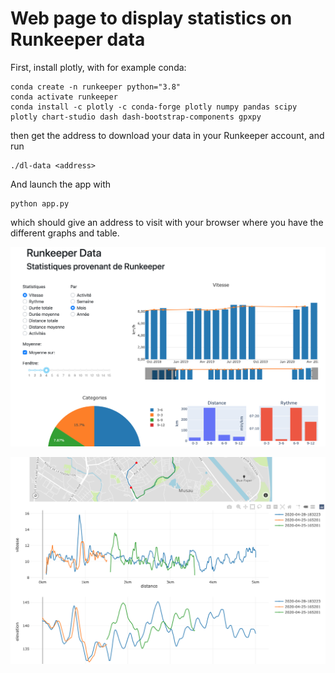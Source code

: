 # Web page to display statistics on Runkeeper data

First, install plotly, with for example conda:

    conda create -n runkeeper python="3.8"
    conda activate runkeeper
    conda install -c plotly -c conda-forge plotly numpy pandas scipy plotly chart-studio dash dash-bootstrap-components gpxpy

then get the address to download your data in your Runkeeper account, and run

    ./dl-data <address>

And launch the app with

    python app.py

which should give an address to visit with your browser where you have the different graphs and table.

![Activities](activity.png)

![Modal](modal.png)

